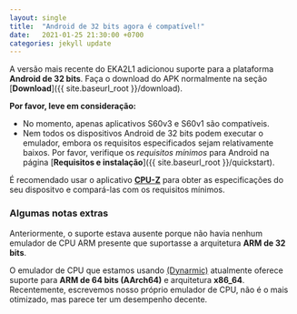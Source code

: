 ```yaml
---
layout: single
title:  "Android de 32 bits agora é compatível!"
date:   2021-01-25 21:30:00 +0700
categories: jekyll update
---
```


A versão mais recente do EKA2L1 adicionou suporte para a plataforma **Android de 32 bits**. Faça o download do APK normalmente na seção [**Download**]({{ site.baseurl_root }}/download).

**Por favor, leve em consideração:**
- No momento, apenas aplicativos S60v3 e S60v1 são compatíveis.
- Nem todos os dispositivos Android de 32 bits podem executar o emulador, embora os requisitos especificados sejam relativamente baixos.
Por favor, verifique os *requisitos mínimos* para Android na página [**Requisitos e instalação**]({{ site.baseurl_root }}/quickstart).

É recomendado usar o aplicativo [**CPU-Z**](https://play.google.com/store/apps/details?id=com.cpuid.cpu_z) para obter as especificações do seu dispositvo e compará-las com os requisitos mínimos.

### Algumas notas extras

Anteriormente, o suporte estava ausente porque não havia nenhum emulador de CPU ARM presente que suportasse a arquitetura **ARM de 32 bits**.

O emulador de CPU que estamos usando [(Dynarmic)](https://github.com/MerryMage/Dynarmic) atualmente oferece suporte para **ARM de 64 bits (AArch64)** e arquitetura **x86_64**.
Recentemente, escrevemos nosso próprio emulador de CPU, não é o mais otimizado, mas parece ter um desempenho decente.
